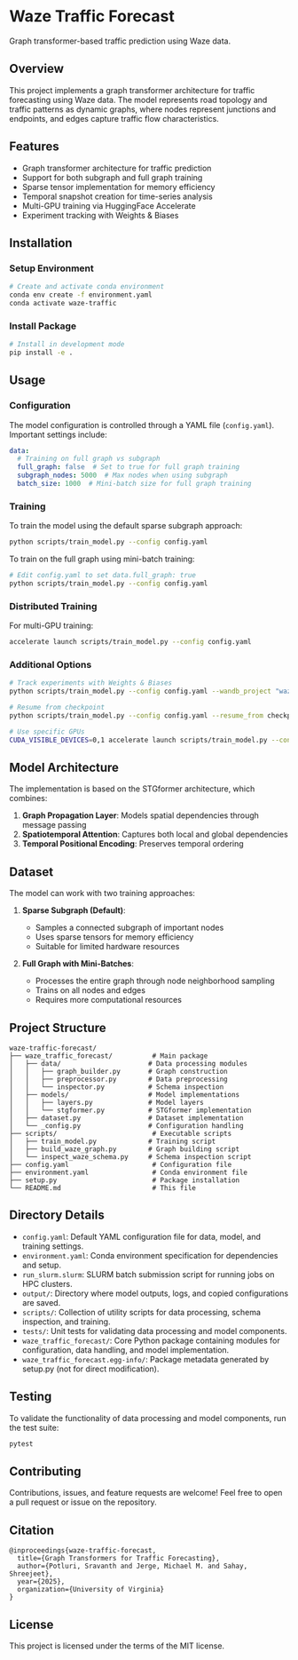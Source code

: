 # Waze Traffic Forecast

Graph transformer-based traffic prediction using Waze data.

## Overview

This project implements a graph transformer architecture for traffic forecasting using Waze data. The model represents road topology and traffic patterns as dynamic graphs, where nodes represent junctions and endpoints, and edges capture traffic flow characteristics.

## Features

- Graph transformer architecture for traffic prediction
- Support for both subgraph and full graph training
- Sparse tensor implementation for memory efficiency
- Temporal snapshot creation for time-series analysis
- Multi-GPU training via HuggingFace Accelerate
- Experiment tracking with Weights & Biases

## Installation

### Setup Environment

```bash
# Create and activate conda environment
conda env create -f environment.yaml
conda activate waze-traffic
```

### Install Package

```bash
# Install in development mode
pip install -e .
```

## Usage

### Configuration

The model configuration is controlled through a YAML file (`config.yaml`). Important settings include:

```yaml
data:
  # Training on full graph vs subgraph
  full_graph: false  # Set to true for full graph training
  subgraph_nodes: 5000  # Max nodes when using subgraph
  batch_size: 1000  # Mini-batch size for full graph training
```

### Training

To train the model using the default sparse subgraph approach:

```bash
python scripts/train_model.py --config config.yaml
```

To train on the full graph using mini-batch training:

```bash
# Edit config.yaml to set data.full_graph: true
python scripts/train_model.py --config config.yaml
```

### Distributed Training

For multi-GPU training:

```bash
accelerate launch scripts/train_model.py --config config.yaml
```

### Additional Options

```bash
# Track experiments with Weights & Biases
python scripts/train_model.py --config config.yaml --wandb_project "waze-traffic"

# Resume from checkpoint
python scripts/train_model.py --config config.yaml --resume_from checkpoints/best_model.pt

# Use specific GPUs
CUDA_VISIBLE_DEVICES=0,1 accelerate launch scripts/train_model.py --config config.yaml
```

## Model Architecture

The implementation is based on the STGformer architecture, which combines:

1. **Graph Propagation Layer**: Models spatial dependencies through message passing
2. **Spatiotemporal Attention**: Captures both local and global dependencies
3. **Temporal Positional Encoding**: Preserves temporal ordering

## Dataset

The model can work with two training approaches:

1. **Sparse Subgraph (Default)**:
   - Samples a connected subgraph of important nodes
   - Uses sparse tensors for memory efficiency
   - Suitable for limited hardware resources

2. **Full Graph with Mini-Batches**:
   - Processes the entire graph through node neighborhood sampling
   - Trains on all nodes and edges
   - Requires more computational resources

## Project Structure

```
waze-traffic-forecast/
├── waze_traffic_forecast/          # Main package
│   ├── data/                      # Data processing modules
│   │   ├── graph_builder.py       # Graph construction
│   │   ├── preprocessor.py        # Data preprocessing
│   │   └── inspector.py           # Schema inspection
│   ├── models/                    # Model implementations
│   │   ├── layers.py              # Model layers
│   │   └── stgformer.py           # STGformer implementation
│   ├── dataset.py                 # Dataset implementation
│   └── _config.py                 # Configuration handling
├── scripts/                        # Executable scripts
│   ├── train_model.py             # Training script
│   ├── build_waze_graph.py        # Graph building script
│   └── inspect_waze_schema.py     # Schema inspection script
├── config.yaml                     # Configuration file
├── environment.yaml                # Conda environment file
├── setup.py                        # Package installation
└── README.md                       # This file
```

## Directory Details

- `config.yaml`: Default YAML configuration file for data, model, and training settings.
- `environment.yaml`: Conda environment specification for dependencies and setup.
- `run_slurm.slurm`: SLURM batch submission script for running jobs on HPC clusters.
- `output/`: Directory where model outputs, logs, and copied configurations are saved.
- `scripts/`: Collection of utility scripts for data processing, schema inspection, and training.
- `tests/`: Unit tests for validating data processing and model components.
- `waze_traffic_forecast/`: Core Python package containing modules for configuration, data handling, and model implementation.
- `waze_traffic_forecast.egg-info/`: Package metadata generated by setup.py (not for direct modification).

## Testing

To validate the functionality of data processing and model components, run the test suite:
```bash
pytest
```

## Contributing

Contributions, issues, and feature requests are welcome! Feel free to open a pull request or issue on the repository.

## Citation

```
@inproceedings{waze-traffic-forecast,
  title={Graph Transformers for Traffic Forecasting},
  author={Potluri, Sravanth and Jerge, Michael M. and Sahay, Shreejeet},
  year={2025},
  organization={University of Virginia}
}
```

## License

This project is licensed under the terms of the MIT license.